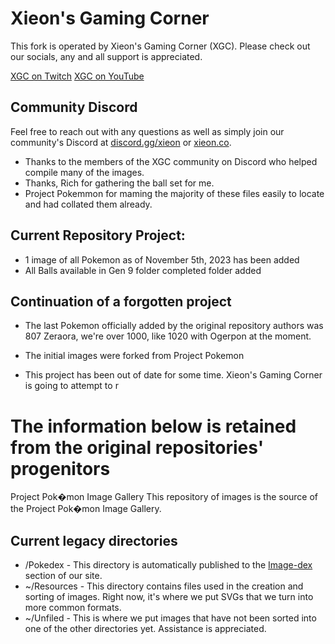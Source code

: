 # Xieon's Gaming Corner 
This fork is operated by Xieon's Gaming Corner (XGC). Please check out our socials, any and all support is appreciated. 

[XGC on Twitch](https://twitch.tv/xieon)
[XGC on YouTube](https://youtube.com/@XieonGaming)


## Community Discord
Feel free to reach out with any questions as well as simply join our community's Discord at [discord.gg/xieon](https://discord.gg/xieon) or [xieon.co](http://xieon.co).


* Thanks to the members of the XGC community on Discord who helped compile many of the images.
* Thanks, Rich for gathering the ball set for me. 
* Project Pokemmon for maming the majority of these files easily to locate and had collated them already. 


## Current Repository Project:
* 1 image of all Pokemon as of November 5th, 2023 has been added
* All Balls available in Gen 9 folder completed folder added



## Continuation of a forgotten project
* The last Pokemon officially added by the original repository authors was 807 Zeraora, we're over 1000, like 1020 with Ogerpon at the moment. 

* The initial images were forked from Project Pokemon 
* This project has been out of date for some time. Xieon's Gaming Corner is going to attempt to r


# The information below is retained from the original repositories' progenitors 

Project Pok�mon Image Gallery
This repository of images is the source of the Project Pok�mon Image Gallery.

## Current legacy directories
* /Pokedex - This directory is automatically published to the [Image-dex](https://projectpokemon.org/home/gallery/category/2-image-dex/) section of our site.
* ~/Resources - This directory contains files used in the creation and sorting of images. Right now, it's where we put SVGs that we turn into more common formats.
* ~/Unfiled - This is where we put images that have not been sorted into one of the other directories yet. Assistance is appreciated.


